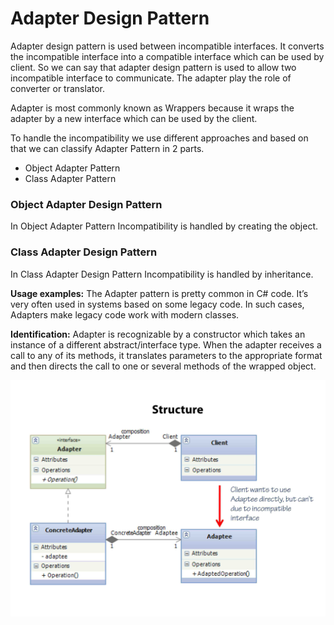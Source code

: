 # Adapter Design Pattern

Adapter design pattern is used between incompatible interfaces. It converts the incompatible interface into a compatible interface which can be used by client. So we can say that adapter design pattern is used to allow two incompatible interface to communicate. The adapter play the role of converter or translator.

Adapter is most commonly known as Wrappers because it wraps the adapter by a new interface which can be used by the client.

To handle the incompatibility we use different approaches and based on that we can classify Adapter Pattern in 2 parts.

* Object Adapter Pattern
* Class Adapter Pattern

### Object Adapter Design Pattern

In Object Adapter Pattern Incompatibility is handled by creating the object.

### Class Adapter Design Pattern

In Class Adapter Design Pattern Incompatibility is handled by inheritance.

<b>Usage examples:</b> The Adapter pattern is pretty common in C# code. It’s very often used in systems based on some legacy code. In such cases, Adapters make legacy code work with modern classes.

<b>Identification:</b> Adapter is recognizable by a constructor which takes an instance of a different abstract/interface type. When the adapter receives a call to any of its methods, it translates parameters to the appropriate format and then directs the call to one or several methods of the wrapped object.

<p align="center">
  <img src="https://github.com/adichamoli/DesignPatterns/blob/main/Structural%20Design%20Pattern/Adapter%20Pattern/adapter-pattern-structure.jpg"/>
</p>